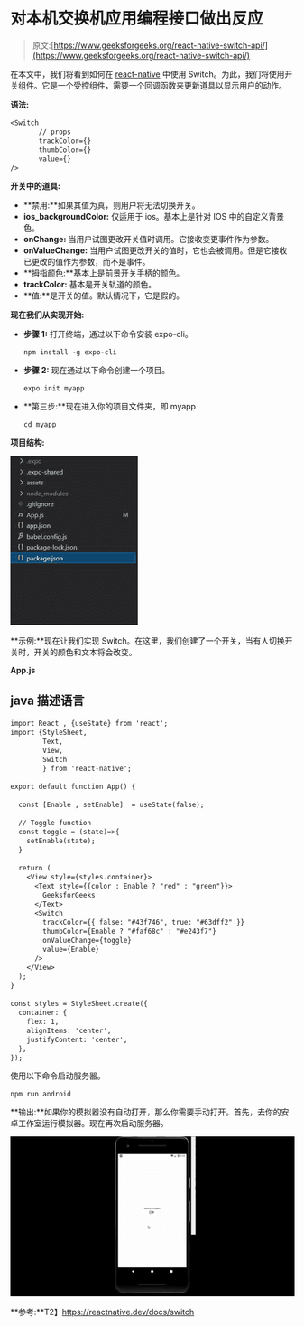 # 对本机交换机应用编程接口做出反应

> 原文:[https://www.geeksforgeeks.org/react-native-switch-api/](https://www.geeksforgeeks.org/react-native-switch-api/)

在本文中，我们将看到如何在 [react-native](https://www.geeksforgeeks.org/introduction-react-native/) 中使用 Switch。为此，我们将使用开关组件。它是一个受控组件，需要一个回调函数来更新道具以显示用户的动作。

**语法:**

```
<Switch
       // props
       trackColor={}
       thumbColor={}
       value={}
/>
```

**开关中的道具:**

*   **禁用:**如果其值为真，则用户将无法切换开关。
*   **ios_backgroundColor:** 仅适用于 ios。基本上是针对 IOS 中的自定义背景色。
*   **onChange:** 当用户试图更改开关值时调用。它接收变更事件作为参数。
*   **onValueChange:** 当用户试图更改开关的值时，它也会被调用。但是它接收已更改的值作为参数，而不是事件。
*   **拇指颜色:**基本上是前景开关手柄的颜色。
*   **trackColor:** 基本是开关轨道的颜色。
*   **值:**是开关的值。默认情况下，它是假的。

**现在我们从实现开始:**

*   **步骤 1:** 打开终端，通过以下命令安装 expo-cli。

    ```
    npm install -g expo-cli
    ```

*   **步骤 2:** 现在通过以下命令创建一个项目。

    ```
    expo init myapp
    ```

*   **第三步:**现在进入你的项目文件夹，即 myapp

    ```
    cd myapp
    ```

**项目结构:**

![](img/510c2ae95e251d1f9a3aef1cabe4f72a.png)

**示例:**现在让我们实现 Switch。在这里，我们创建了一个开关，当有人切换开关时，开关的颜色和文本将会改变。

**App.js**

## java 描述语言

```
import React , {useState} from 'react';
import {StyleSheet,
        Text,
        View,
        Switch
        } from 'react-native';

export default function App() {

  const [Enable , setEnable]  = useState(false);

  // Toggle function
  const toggle = (state)=>{
    setEnable(state);
  }

  return (
    <View style={styles.container}>
      <Text style={{color : Enable ? "red" : "green"}}>
        GeeksforGeeks
      </Text>
      <Switch
        trackColor={{ false: "#43f746", true: "#63dff2" }}
        thumbColor={Enable ? "#faf68c" : "#e243f7"}
        onValueChange={toggle}
        value={Enable}
      />
    </View>
  );
}

const styles = StyleSheet.create({
  container: {
    flex: 1,
    alignItems: 'center',
    justifyContent: 'center',
  },
});
```

使用以下命令启动服务器。

```
npm run android
```

**输出:**如果你的模拟器没有自动打开，那么你需要手动打开。首先，去你的安卓工作室运行模拟器。现在再次启动服务器。

![](img/80ea2c48b6c68c4bb5ce497a75edab1c.png)

**参考:**T2】https://reactnative.dev/docs/switch